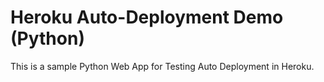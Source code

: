 # Heroku Auto-Deployment Demo (Python)

This is a sample Python Web App for Testing Auto Deployment in Heroku.
